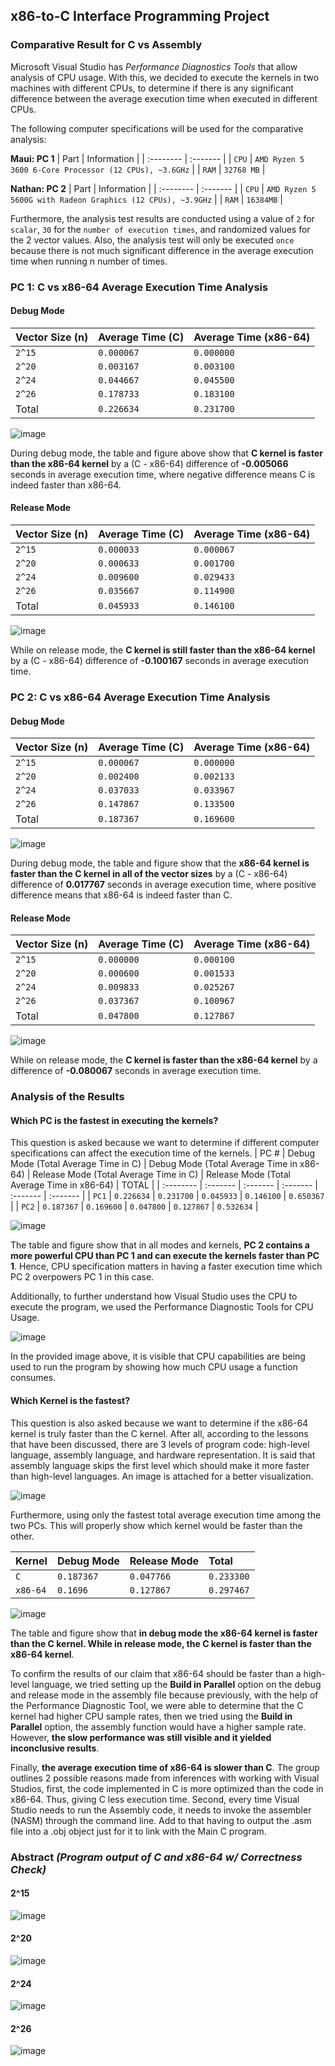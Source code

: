 ## x86-to-C Interface Programming Project

### Comparative Result for C vs Assembly

Microsoft Visual Studio has *Performance Diagnostics Tools* that allow analysis of CPU usage. With this, we decided to execute the kernels in two machines with different CPUs, to determine if there is any significant difference between the average execution time when executed in different CPUs.

The following computer specifications will be used for the comparative analysis:

**Maui: PC 1**
| Part | Information |
| :-------- | :------- | 
| `CPU` | `AMD Ryzen 5 3600 6-Core Processor (12 CPUs), ~3.6GHz` |
| `RAM` | `32768 MB` |

**Nathan: PC 2**
| Part | Information |
| :-------- | :------- | 
| `CPU` | `AMD Ryzen 5 5600G with Radeon Graphics (12 CPUs), ~3.9GHz` |
| `RAM` | `16384MB` |

Furthermore, the analysis test results are conducted using a value of `2` for `scalar`, `30` for the `number of execution times`, and randomized values for the 2 vector values. Also, the analysis test will only be executed `once` because there is not 
much significant difference in the average execution time when running n number of times.

### PC 1: C vs x86-64 Average Execution Time Analysis
#### Debug Mode
| Vector Size (n) | Average Time (C) | Average Time (x86-64) | 
| :-------- | :------- | :------- | 
| `2^15` | `0.000067` | `0.000000` |
| `2^20` | `0.003167` | `0.003100` |
| `2^24` | `0.044667` | `0.045500` |
| `2^26` | `0.178733` | `0.183100` |
| Total | `0.226634` | `0.231700` |

![image](https://github.com/mauries-lopez/LBYARCH-SAXPY/assets/102708347/25ed9b4d-0caa-4f4e-a596-d02943af22f7)

During debug mode, the table and figure above show that **C kernel is faster than the x86-64 kernel** by a (C - x86-64) difference of **-0.005066** seconds in average execution time, where negative difference means C is indeed faster than x86-64.

#### Release Mode
| Vector Size (n) | Average Time (C) | Average Time (x86-64) | 
| :-------- | :------- | :------- | 
| `2^15` | `0.000033` | `0.000067` |
| `2^20` | `0.000633` | `0.001700` |
| `2^24` | `0.009600` | `0.029433` |
| `2^26` | `0.035667` | `0.114900` |
| Total | `0.045933` | `0.146100` |

![image](https://github.com/mauries-lopez/LBYARCH-SAXPY/assets/102708347/97ac4101-13f8-4e8f-afd9-afee2e39ab29)

While on release mode, the **C kernel is still faster than the x86-64 kernel** by a (C - x86-64) difference of **-0.100167** seconds in average execution time. 

### PC 2: C vs x86-64 Average Execution Time Analysis
#### Debug Mode
| Vector Size (n) | Average Time (C) | Average Time (x86-64) | 
| :-------- | :------- | :------- | 
| `2^15` | `0.000067` | `0.000000` |
| `2^20` | `0.002400` | `0.002133` |
| `2^24` | `0.037033` | `0.033967` |
| `2^26` | `0.147867` | `0.133500` |
| Total | `0.187367` | `0.169600` |

![image](https://github.com/mauries-lopez/LBYARCH-SAXPY/assets/102708347/c4a930da-f228-49d1-a71b-8ea33b85e9ff)

During debug mode, the table and figure show that the **x86-64 kernel is faster than the C kernel in all of the vector sizes** by a (C - x86-64) difference of **0.017767** seconds in average execution time, where positive difference means that x86-64 is indeed faster than C.

#### Release Mode
| Vector Size (n) | Average Time (C) | Average Time (x86-64) | 
| :-------- | :------- | :------- | 
| `2^15` | `0.000000` | `0.000100` |
| `2^20` | `0.000600` | `0.001533` |
| `2^24` | `0.009833` | `0.025267` |
| `2^26` | `0.037367` | `0.100967` |
| Total | `0.047800` | `0.127867` |

![image](https://github.com/mauries-lopez/LBYARCH-SAXPY/assets/102708347/11928a49-51bc-4549-9f69-56d528608763)

While on release mode, the **C kernel is faster than the x86-64 kernel** by a difference of **-0.080067** seconds in average execution time. 

### Analysis of the Results
#### Which PC is the fastest in executing the kernels?
This question is asked because we want to determine if different computer specifications can affect the execution time of the kernels.
| PC # | Debug Mode (Total Average Time in C) | Debug Mode (Total Average Time in x86-64) | Release Mode (Total Average Time in C) | Release Mode (Total Average Time in x86-64) | TOTAL |
| :-------- | :------- | :------- | :------- | :------- | :------- | 
| `PC1` | `0.226634` | `0.231700` | `0.045933` | `0.146100` | `0.650367` |
| `PC2` | `0.187367` | `0.169600` | `0.047800` | `0.127867` | `0.532634` |

![image](https://github.com/mauries-lopez/LBYARCH-SAXPY/assets/102708347/f4b8ee08-8232-44d0-8d7d-3a3b24b2192d)

The table and figure show that in all modes and kernels, **PC 2 contains a more powerful CPU than PC 1 and can execute the kernels faster than PC 1**. Hence, CPU specification matters in having a faster execution time which PC 2 overpowers PC 1 in this case.

Additionally, to further understand how Visual Studio uses the CPU to execute the program, we used the Performance Diagnostic Tools for CPU Usage.

![image](https://github.com/mauries-lopez/LBYARCH-SAXPY/assets/102708347/b26672ae-fa75-4682-9a79-e0e333a8a6d1)

In the provided image above, it is visible that CPU capabilities are being used to run the program by showing how much CPU usage a function consumes.

#### Which Kernel is the fastest?
This question is also asked because we want to determine if the x86-64 kernel is truly faster than the C kernel. After all, according to the lessons that have been discussed, there are 3 levels of program code: high-level language, assembly language, and hardware representation.
It is said that assembly language skips the first level which should make it more faster than high-level languages. An image is attached for a better visualization.

![image](https://github.com/mauries-lopez/LBYARCH-SAXPY/assets/102708347/24885e11-a8d5-45ff-8fb5-e3a051b0b9db)

Furthermore, using only the fastest total average execution time among the two PCs. This will properly show which kernel would be faster than the other.

| Kernel | Debug Mode | Release Mode | Total |
| :-------- | :------- | :------- | :------- | 
| `C` | `0.187367` | `0.047766` | `0.233300` | 
| `x86-64` | `0.1696` | `0.127867` | `0.297467` |

![image](https://github.com/mauries-lopez/LBYARCH-SAXPY/assets/102708347/eb7c82c1-845a-4b07-902b-3c6fd4f7cfc4)

The table and figure show that **in debug mode the x86-64 kernel is faster than the C kernel. While in release mode, the C kernel is faster than the x86-64 kernel**.

To confirm the results of our claim that x86-64 should be faster than a high-level language, we tried setting up the **Build in Parallel** option on the debug and release mode in the assembly file because previously, with the help of the Performance Diagnostic Tool, we were able to determine that the C kernel had higher CPU sample rates, then we tried using the **Build in Parallel** option, the assembly function would have a higher sample rate. However, **the slow performance was still visible and it yielded inconclusive results**.

Finally, **the average execution time of x86-64 is slower than C**. The group outlines 2 possible reasons made from inferences with working with Visual Studios, first, the code implemented in C is more optimized than the code in x86-64. Thus, giving C less execution time. Second, every time Visual Studio needs to run the Assembly code, it needs to invoke the assembler (NASM) through the command line. Add to that having to output the .asm file into a .obj object just for it to link with the Main C program.

### Abstract *(Program output of C and x86-64 w/ Correctness Check)*
#### 2^15
![image](https://github.com/mauries-lopez/LBYARCH-SAXPY/assets/102708347/b8043746-4d28-49a9-be9a-58b17f1507fb)
#### 2^20
![image](https://github.com/mauries-lopez/LBYARCH-SAXPY/assets/102708347/b579344d-c391-4b19-8506-04a26e3ff419)
#### 2^24
![image](https://github.com/mauries-lopez/LBYARCH-SAXPY/assets/102708347/1c583416-b4ec-4be0-b64e-420ddcb6fc0b)
#### 2^26
![image](https://github.com/mauries-lopez/LBYARCH-SAXPY/assets/102708347/2353b4b0-20cb-4d25-bd87-485f144b8083)


